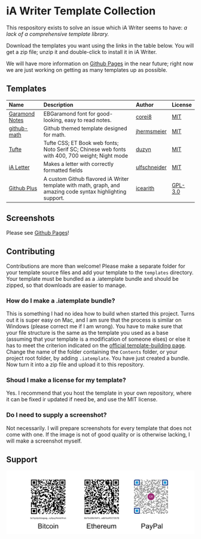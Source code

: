 # iA Writer Template Collection

This respository exists to solve an issue which iA Writer seems to have: _a lack of a comprehensive template library._

Download the templates you want using the links in the table below. You will get a zip file; unzip it and double-click to install it in iA Writer.

We will have more information on [Github Pages](https://corei8.github.io/iAWriter-Template-Collection/) in the near future; right now we are just working on getting as many templates up as possible.

## Templates

| Name                                                                                                                                   | Description                                                                                                 | Author                                                               | License                                                                                    |
| :------------------------------------------------------------------------------------------------------------------------------------- | :---------------------------------------------------------------------------------------------------------- | :------------------------------------------------------------------- | :----------------------------------------------------------------------------------------- |
| [Garamond Notes](https://github.com/corei8/iAWriter-Template-Collection/raw/main/templates/Garamond-notes.iatemplate.zip)              | EBGaramond font for good-looking, easy to read notes.                                                       | [corei8](https://github.com/corei8/iAWriter-Template-Collection)     | [MIT](https://opensource.org/licenses/MIT)                                                 |
| [github-math](https://github.com/corei8/iAWriter-Template-Collection/blob/main/templates/github-math-iatemplate-master.iatemplate.zip) | Github themed template designed for math.                                                                   | [jhermsmeier](https://github.com/jhermsmeier/github-math-iatemplate) | [MIT](https://opensource.org/licenses/MIT)                                                 |
| [Tufte](https://github.com/corei8/iAWriter-Template-Collection/raw/main/templates/Tufte.iatemplate.zip)                                | Tufte CSS; ET Book web fonts; Noto Serif SC; Chinese web fonts with 400, 700 weight; Night mode             | [duzyn](https://github.com/duzyn/iA-Writer-Template-Tufte)           | [MIT](https://opensource.org/licenses/MIT)                                                 |
| [iA Letter](https://github.com/corei8/iAWriter-Template-Collection/raw/main/templates/letter.iatemplate.zip)                           | Makes a letter with correctly formatted fields                                                              | [ulfschneider](https://github.com/ulfschneider/ia-letter)            | [MIT](https://opensource.org/licenses/MIT)                                                 |
| [Github Plus](https://github.com/corei8/iAWriter-Template-Collection/raw/main/templates/Github-Plus.iatemplate.zip)                    | A custom Github flavored iA Writer template with math, graph, and amazing code syntax highlighting support. | [icearith](https://github.com/icearith)                              | [GPL-3.0](https://github.com/icearith/iA-Writer-Templates-Github-Plus/blob/master/LICENSE) |

## Screenshots

Please see [Github Pages](https://corei8.github.io/iAWriter-Template-Collection/)!

## Contributing

Contributions are more than welcome! Please make a separate folder for your template source files and add your template to the `templates` directory. Your template must be bundled as a .iatemplate bundle and should be zipped, so that downloads are easier to manage.

### How do I make a .iatemplate bundle?

This is something I had no idea how to build when started this project. Turns out it is super easy on Mac, and I am sure that the process is similar on Windows (please correct me if I am wrong). You have to make sure that your file structure is the same as the template you used as a base (assuming that your template is a modification of someone elses) or else it has to meet the criterion indicated on the [official template-building page](https://github.com/iainc/iA-Writer-Templates). Change the name of the folder containing the `Contents` folder, or your project root folder, by adding `.iatemplate`. You have just created a bundle. Now turn it into a zip file and upload it to this repository.

### Shoud I make a license for my template?

Yes. I recommend that you host the template in your own repository, where it can be fixed ir updated if need be, and use the MIT license.

### Do I need to supply a screenshot?

Not necessarily. I will prepare screenshots for every template that does not come with one. If the image is not of good quality or is otherwise lacking, I will make a screenshot myself.

## Support

![donate](/images/supportcreatorSMALL.jpg)
